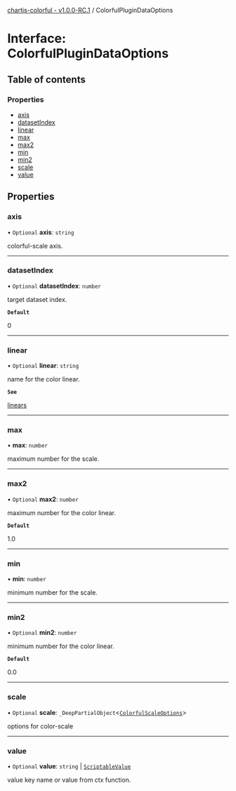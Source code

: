 [chartjs-colorful - v1.0.0-RC.1](../README.md) / ColorfulPluginDataOptions

# Interface: ColorfulPluginDataOptions

## Table of contents

### Properties

- [axis](ColorfulPluginDataOptions.md#axis)
- [datasetIndex](ColorfulPluginDataOptions.md#datasetindex)
- [linear](ColorfulPluginDataOptions.md#linear)
- [max](ColorfulPluginDataOptions.md#max)
- [max2](ColorfulPluginDataOptions.md#max2)
- [min](ColorfulPluginDataOptions.md#min)
- [min2](ColorfulPluginDataOptions.md#min2)
- [scale](ColorfulPluginDataOptions.md#scale)
- [value](ColorfulPluginDataOptions.md#value)

## Properties

### axis

• `Optional` **axis**: `string`

colorful-scale axis.

___

### datasetIndex

• `Optional` **datasetIndex**: `number`

target dataset index.

**`Default`**

0

___

### linear

• `Optional` **linear**: `string`

name for the color linear.

**`See`**

[linears](../modules/registries.md#linears)

___

### max

• **max**: `number`

maximum number for the scale.

___

### max2

• `Optional` **max2**: `number`

maximum number for the color linear.

**`Default`**

1.0

___

### min

• **min**: `number`

minimum number for the scale.

___

### min2

• `Optional` **min2**: `number`

minimum number for the color linear.

**`Default`**

0.0

___

### scale

• `Optional` **scale**: `_DeepPartialObject`<[`ColorfulScaleOptions`](ColorfulScaleOptions.md)\>

options for color-scale

___

### value

• `Optional` **value**: `string` \| [`ScriptableValue`](../README.md#scriptablevalue)

value key name or value from ctx function.
